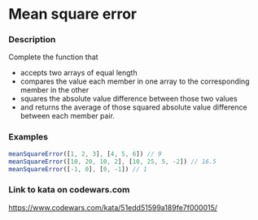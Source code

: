 # Mean square error

### Description
Complete the function that

* accepts two arrays of equal length
* compares the value each member in one array to the corresponding member in the other
* squares the absolute value difference between those two values
* and returns the average of those squared absolute value difference between each member pair.

### Examples
```javascript
meanSquareError([1, 2, 3], [4, 5, 6]) // 9
meanSquareError([10, 20, 10, 2], [10, 25, 5, -2]) // 16.5
meanSquareError([-1, 0], [0, -1]) // 1
```

### Link to kata on codewars.com
https://www.codewars.com/kata/51edd51599a189fe7f000015/
